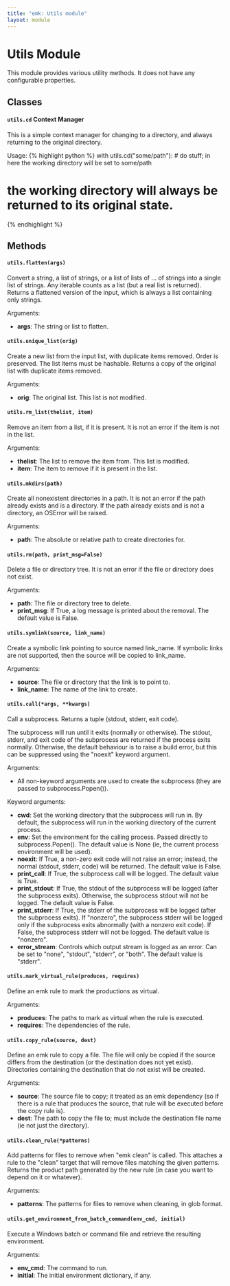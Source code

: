 ```yaml
---
title: "emk: Utils module"
layout: module
---
```


Utils Module
============

This module provides various utility methods. It does not have any configurable properties.

Classes
-------

#### `utils.cd` Context Manager
This is a simple context manager for changing to a directory, and always returning to the original directory.

Usage:
{% highlight python %}
with utils.cd("some/path"):
    # do stuff; in here the working directory will be set to some/path
# the working directory will always be returned to its original state.
{% endhighlight %}

Methods
-------

#### `utils.flatten(args)`
Convert a string, a list of strings, or a list of lists of ... of strings into a single list of strings. Any iterable counts
as a list (but a real list is returned). Returns a flattened version of the input, which is always a list containing only strings.

Arguments:

 * **args**: The string or list to flatten.

#### `utils.unique_list(orig)`
Create a new list from the input list, with duplicate items removed. Order is preserved. The list items must be hashable.
Returns a copy of the original list with duplicate items removed.

Arguments:

 * **orig**: The original list. This list is not modified.

#### `utils.rm_list(thelist, item)`
Remove an item from a list, if it is present. It is not an error if the item is not in the list.

Arguments:

 * **thelist**: The list to remove the item from. This list is modified.
 * **item**: The item to remove if it is present in the list.

#### `utils.mkdirs(path)`
Create all nonexistent directories in a path. It is not an error if the path already exists and is a directory.
If the path already exists and is not a directory, an OSError will be raised.

Arguments:

 * **path**: The absolute or relative path to create directories for.

#### `utils.rm(path, print_msg=False)`
Delete a file or directory tree. It is not an error if the file or directory does not exist.

Arguments:

 * **path**: The file or directory tree to delete.
 * **print_msg**: If True, a log message is printed about the removal. The default value is False.

#### `utils.symlink(source, link_name)`
Create a symbolic link pointing to source named link_name.  If symbolic links are not supported, then the source will be copied to link_name.

Arguments:

  * **source**: The file or directory that the link is to point to.
  * **link_name**: The name of the link to create.

#### `utils.call(*args, **kwargs)`
Call a subprocess. Returns a tuple (stdout, stderr, exit code).

The subprocess will run until it exits (normally or otherwise). The stdout, stderr, and exit code of the
subprocess are returned if the process exits normally. Otherwise, the default behaviour is to raise a build error,
but this can be suppressed using the "noexit" keyword argument.

Arguments:

 * All non-keyword arguments are used to create the subprocess (they are passed to subprocess.Popen()).

Keyword arguments:

 * **cwd**: Set the working directory that the subprocess will run in. By default, the subprocess will run
            in the working directory of the current process.
 * **env**: Set the environment for the calling process. Passed directly to subprocess.Popen().
            The default value is None (ie, the current process environment will be used).
 * **noexit**: If True, a non-zero exit code will not raise an error; instead, the normal (stdout, stderr, code) will
               be returned. The default value is False.
 * **print_call**: If True, the subprocess call will be logged. The default value is True.
 * **print_stdout**: If True, the stdout of the subprocess will be logged (after the subprocess exits). Otherwise,
                     the subprocess stdout will not be logged. The default value is False.
 * **print_stderr**: If True, the stderr of the subprocess will be logged (after the subprocess exits). If "nonzero",
                     the subprocess stderr will be logged only if the subprocess exits abnormally (with a nonzero exit code).
                     If False, the subprocess stderr will not be logged. The default value is "nonzero".
 * **error_stream**: Controls which output stream is logged as an error. Can be set to "none", "stdout", "stderr", or "both".
			         The default value is "stderr".

#### `utils.mark_virtual_rule(produces, requires)`
Define an emk rule to mark the productions as virtual.

Arguments:

 * **produces**: The paths to mark as virtual when the rule is executed.
 * **requires**: The dependencies of the rule.

#### `utils.copy_rule(source, dest)`
Define an emk rule to copy a file. The file will only be copied if the source differs from the destination (or the destination does not yet exist).
Directories containing the destination that do not exist will be created.

Arguments:

 * **source**: The source file to copy; it treated as an emk dependency (so if there is a rule that produces the source,
               that rule will be executed before the copy rule is).
 * **dest**: The path to copy the file to; must include the destination file name (ie not just the directory).

#### `utils.clean_rule(*patterns)`
Add patterns for files to remove when "emk clean" is called. This attaches a rule to the "clean" target that will remove files matching the given patterns.
Returns the product path generated by the new rule (in case you want to depend on it or whatever).

Arguments:

 * **patterns**: The patterns for files to remove when cleaning, in glob format.

#### `utils.get_environment_from_batch_command(env_cmd, initial)`
Execute a Windows batch or command file and retrieve the resulting environment.

Arguments:

 * **env_cmd**: The command to run.
 * **initial**: The initial environment dictionary, if any.
